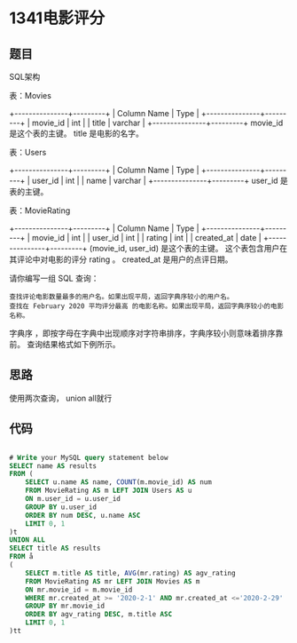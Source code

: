 1341电影评分
===

题目
---

SQL架构

表：Movies

+---------------+---------+
| Column Name   | Type    |
+---------------+---------+
| movie_id      | int     |
| title         | varchar |
+---------------+---------+
movie_id 是这个表的主键。
title 是电影的名字。

表：Users

+---------------+---------+
| Column Name   | Type    |
+---------------+---------+
| user_id       | int     |
| name          | varchar |
+---------------+---------+
user_id 是表的主键。

表：MovieRating

+---------------+---------+
| Column Name   | Type    |
+---------------+---------+
| movie_id      | int     |
| user_id       | int     |
| rating        | int     |
| created_at    | date    |
+---------------+---------+
(movie_id, user_id) 是这个表的主键。
这个表包含用户在其评论中对电影的评分 rating 。
created_at 是用户的点评日期。

请你编写一组 SQL 查询：

    查找评论电影数量最多的用户名。如果出现平局，返回字典序较小的用户名。
    查找在 February 2020 平均评分最高 的电影名称。如果出现平局，返回字典序较小的电影名称。
字典序 ，即按字母在字典中出现顺序对字符串排序，字典序较小则意味着排序靠前。
查询结果格式如下例所示。

思路
---

使用两次查询， union all就行

代码
---

```sql

# Write your MySQL query statement below
SELECT name AS results 
FROM (
    SELECT u.name AS name, COUNT(m.movie_id) AS num
    FROM MovieRating AS m LEFT JOIN Users AS u
    ON m.user_id = u.user_id
    GROUP BY u.user_id
    ORDER BY num DESC, u.name ASC
    LIMIT 0, 1
)t
UNION ALL
SELECT title AS results
FROM å
(
    SELECT m.title AS title, AVG(mr.rating) AS agv_rating
    FROM MovieRating AS mr LEFT JOIN Movies AS m
    ON mr.movie_id = m.movie_id
    WHERE mr.created_at >= '2020-2-1' AND mr.created_at <='2020-2-29'
    GROUP BY mr.movie_id
    ORDER BY agv_rating DESC, m.title ASC
    LIMIT 0, 1
)tt
```
